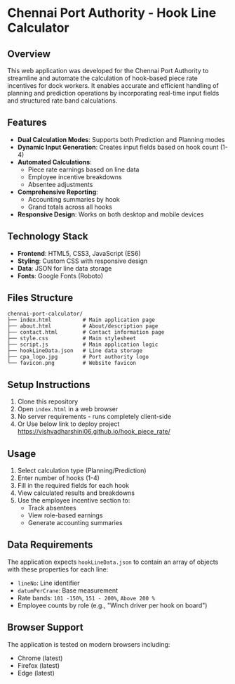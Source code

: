 # Chennai Port Authority - Hook Line Calculator

## Overview
This web application was developed for the Chennai Port Authority to streamline and automate the calculation of hook-based piece rate incentives for dock workers. It enables accurate and efficient handling of planning and prediction operations by incorporating real-time input fields and structured rate band calculations.

## Features
- **Dual Calculation Modes**: Supports both Prediction and Planning modes
- **Dynamic Input Generation**: Creates input fields based on hook count (1-4)
- **Automated Calculations**:
  - Piece rate earnings based on line data
  - Employee incentive breakdowns
  - Absentee adjustments
- **Comprehensive Reporting**:
  - Accounting summaries by hook
  - Grand totals across all hooks
- **Responsive Design**: Works on both desktop and mobile devices

## Technology Stack
- **Frontend**: HTML5, CSS3, JavaScript (ES6)
- **Styling**: Custom CSS with responsive design
- **Data**: JSON for line data storage
- **Fonts**: Google Fonts (Roboto)

## Files Structure
```
chennai-port-calculator/
├── index.html          # Main application page
├── about.html          # About/description page
├── contact.html        # Contact information page
├── style.css           # Main stylesheet
├── script.js           # Main application logic
├── hookLineData.json   # Line data storage
├── cpa_logo.jpg        # Port authority logo
└── favicon.png         # Website favicon
```

## Setup Instructions
1. Clone this repository
2. Open `index.html` in a web browser
3. No server requirements - runs completely client-side
1. Or Use below link to deploy project 
https://vishvadharshini06.github.io/hook_piece_rate/

## Usage
1. Select calculation type (Planning/Prediction)
2. Enter number of hooks (1-4)
3. Fill in the required fields for each hook
4. View calculated results and breakdowns
5. Use the employee incentive section to:
   - Track absentees
   - View role-based earnings
   - Generate accounting summaries

## Data Requirements
The application expects `hookLineData.json` to contain an array of objects with these properties for each line:
- `lineNo`: Line identifier
- `datumPerCrane`: Base measurement
- Rate bands: `101 -150%`, `151 - 200%`, `Above 200 %`
- Employee counts by role (e.g., "Winch driver per hook on board")

## Browser Support
The application is tested on modern browsers including:
- Chrome (latest)
- Firefox (latest)
- Edge (latest)
